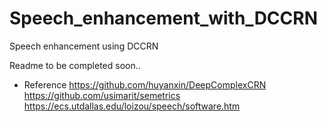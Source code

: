 # Speech_enhancement_with_DCCRN
Speech enhancement using DCCRN

Readme to be completed soon..


- Reference
https://github.com/huyanxin/DeepComplexCRN   
https://github.com/usimarit/semetrics     
https://ecs.utdallas.edu/loizou/speech/software.htm
